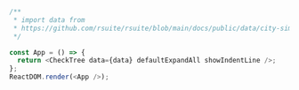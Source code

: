 <!--start-code-->

```js
/**
 * import data from
 * https://github.com/rsuite/rsuite/blob/main/docs/public/data/city-simplified.json
 */

const App = () => {
  return <CheckTree data={data} defaultExpandAll showIndentLine />;
};
ReactDOM.render(<App />);
```

<!--end-code-->

